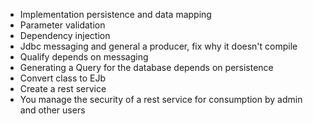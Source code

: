 - Implementation persistence and data mapping
- Parameter validation
- Dependency injection
- Jdbc messaging and general a producer, fix why it doesn't compile
- Qualify depends on messaging
- Generating a Query for the database depends on persistence
- Convert class to EJb
- Create a rest service
- You manage the security of a rest service for consumption by admin and other users

